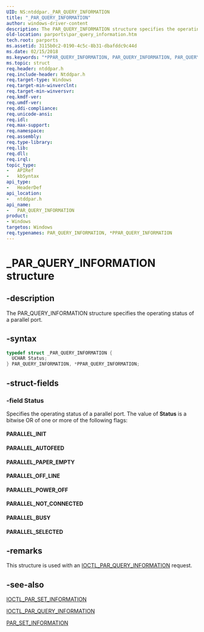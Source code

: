 ```yaml
---
UID: NS:ntddpar._PAR_QUERY_INFORMATION
title: "_PAR_QUERY_INFORMATION"
author: windows-driver-content
description: The PAR_QUERY_INFORMATION structure specifies the operating status of a parallel port.
old-location: parports\par_query_information.htm
tech.root: parports
ms.assetid: 3115b0c2-0190-4c5c-8b31-dbafddc9c44d
ms.date: 02/15/2018
ms.keywords: "*PPAR_QUERY_INFORMATION, PAR_QUERY_INFORMATION, PAR_QUERY_INFORMATION structure [Parallel Ports], PPAR_QUERY_INFORMATION, PPAR_QUERY_INFORMATION structure pointer [Parallel Ports], _PAR_QUERY_INFORMATION, cisspd_d7d19b6f-e1a0-4ad7-b0ee-b8e291e63956.xml, ntddpar/PAR_QUERY_INFORMATION, ntddpar/PPAR_QUERY_INFORMATION, parports.par_query_information"
ms.topic: struct
req.header: ntddpar.h
req.include-header: Ntddpar.h
req.target-type: Windows
req.target-min-winverclnt:
req.target-min-winversvr:
req.kmdf-ver:
req.umdf-ver:
req.ddi-compliance:
req.unicode-ansi:
req.idl:
req.max-support:
req.namespace:
req.assembly:
req.type-library:
req.lib:
req.dll:
req.irql:
topic_type:
-	APIRef
-	kbSyntax
api_type:
-	HeaderDef
api_location:
-	ntddpar.h
api_name:
-	PAR_QUERY_INFORMATION
product:
- Windows
targetos: Windows
req.typenames: PAR_QUERY_INFORMATION, *PPAR_QUERY_INFORMATION
---
```


# _PAR_QUERY_INFORMATION structure


## -description


The PAR_QUERY_INFORMATION structure specifies the operating status of a parallel port.


## -syntax


```cpp
typedef struct _PAR_QUERY_INFORMATION {
  UCHAR Status;
} PAR_QUERY_INFORMATION, *PPAR_QUERY_INFORMATION;
```


## -struct-fields




### -field Status

Specifies the operating status of a parallel port. The value of <b>Status</b> is a bitwise OR of one or more of the following flags:





#### PARALLEL_INIT



#### PARALLEL_AUTOFEED



#### PARALLEL_PAPER_EMPTY



#### PARALLEL_OFF_LINE



#### PARALLEL_POWER_OFF



#### PARALLEL_NOT_CONNECTED



#### PARALLEL_BUSY



#### PARALLEL_SELECTED


## -remarks



This structure is used with an <a href="..\ntddpar\ni-ntddpar-ioctl_par_query_information.md">IOCTL_PAR_QUERY_INFORMATION</a> request.




## -see-also

<a href="..\ntddpar\ni-ntddpar-ioctl_par_set_information.md">IOCTL_PAR_SET_INFORMATION</a>



<a href="..\ntddpar\ni-ntddpar-ioctl_par_query_information.md">IOCTL_PAR_QUERY_INFORMATION</a>



<a href="..\ntddpar\ns-ntddpar-_par_set_information.md">PAR_SET_INFORMATION</a>



 

 


